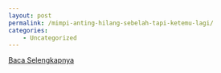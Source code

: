 ```yaml
---
layout: post
permalink: /mimpi-anting-hilang-sebelah-tapi-ketemu-lagi/
categories:
    - Uncategorized
---
```


[Baca Selengkapnya](/10)